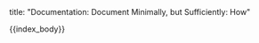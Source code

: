 <frontmatter>
title: "Documentation: Document Minimally, but Sufficiently: How"
</frontmatter>

{{index_body}}
